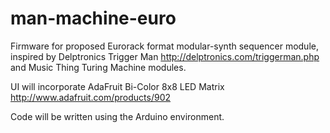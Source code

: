 # man-machine-euro
Firmware for proposed Eurorack format modular-synth sequencer module, inspired by Delptronics Trigger Man http://delptronics.com/triggerman.php and Music Thing Turing Machine modules.

UI will incorporate AdaFruit Bi-Color 8x8 LED Matrix
http://www.adafruit.com/products/902

Code will be written using the Arduino environment.

